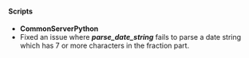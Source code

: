 
#### Scripts
- **CommonServerPython**
- Fixed an issue where ***parse_date_string*** fails to parse a date string which has 7 or more characters in the fraction part.

